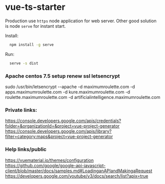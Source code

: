 # vue-ts-starter #

  Production use `https` node application for web server.
  Other good solution is node `serve` for instant start.

  Install:
  ```bash
    npm install -g serve
  ```

  Run:
  ```bash
    serve -s dist
  ```

### Apache centos 7.5 setup renew ssl letsencrypt ###
sudo /usr/bin/letsencrypt --apache -d maximumroulette.com -d apps.maximumroulette.com -d kure.maximumroulette.com -d roulette.maximumroulette.com -d artificialintelligence.maximumroulette.com

### Private links: ###

  https://console.developers.google.com/apis/credentials?folder=&organizationId=&project=vue-project-generator
  https://console.developers.google.com/apis/library?filter=category:maps&project=vue-project-generator

### Help links/public ###

  https://vuematerial.io/themes/configuration
  https://github.com/google/google-api-javascript-client/blob/master/docs/samples.md#LoadinganAPIandMakingaRequest
  https://developers.google.com/youtube/v3/docs/search/list?apix=true


